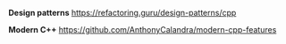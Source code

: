 **Design patterns**
https://refactoring.guru/design-patterns/cpp

**Modern C++**
https://github.com/AnthonyCalandra/modern-cpp-features
